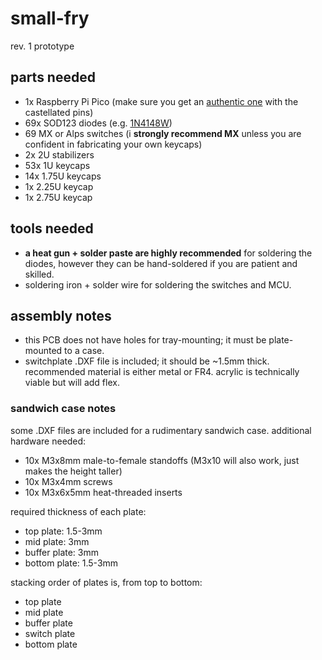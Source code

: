 # small-fry

rev. 1 prototype

## parts needed

- 1x Raspberry Pi Pico (make sure you get an [authentic one](https://www.raspberrypi.com/products/raspberry-pi-pico/) with the castellated pins)
- 69x SOD123 diodes (e.g. [1N4148W](https://www.digikey.com/en/products/detail/micro-commercial-co/1N4148W-TP/717196))
- 69 MX or Alps switches (i **strongly recommend MX** unless you are confident in fabricating your own keycaps)
- 2x 2U stabilizers
- 53x 1U keycaps
- 14x 1.75U keycaps
- 1x 2.25U keycap
- 1x 2.75U keycap

## tools needed

- **a heat gun + solder paste are highly recommended** for soldering the diodes, however they can be hand-soldered if you are patient and skilled.
- soldering iron + solder  wire for soldering the switches and MCU.

## assembly notes

- this PCB does not have holes for tray-mounting; it must be plate-mounted to a case.
- switchplate .DXF file is included; it should be ~1.5mm thick. recommended material is either metal or FR4. acrylic is technically viable but will add flex.

### sandwich case notes

some .DXF files are included for a rudimentary sandwich case. additional hardware needed:
- 10x M3x8mm male-to-female standoffs (M3x10 will also work, just makes the height taller)
- 10x M3x4mm screws
- 10x M3x6x5mm heat-threaded inserts

required thickness of each plate:
- top plate: 1.5-3mm
- mid plate: 3mm
- buffer plate: 3mm
- bottom plate: 1.5-3mm

stacking order of plates is, from top to bottom:
- top plate
- mid plate
- buffer plate
- switch plate
- bottom plate
